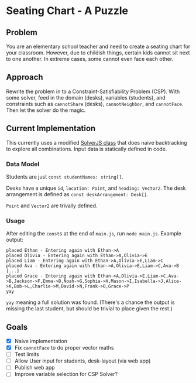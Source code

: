 # Seating Chart - A Puzzle

## Problem

You are an elementary school teacher and need to create a seating chart for your classroom. However, due to childish things, certain kids cannot sit next to one another. In extreme cases, some cannot even face each other.

## Approach

Rewrite the problem in to a Constraint-Satisfiability Problem (CSP). With some solver, feed in the domain (desks), variables (students), and constraints such as `cannotShare` (desks), `cannotNeighbor`, and `cannotFace`. Then let the solver do the magic.

## Current Implementation

This currently uses a modified [SolverJS class](https://github.com/johannesheesterman/SolverJS) that does naive backtracking to explore all combinations. Input data is statically defined in code.

### Data Model

Students are just `const studentNames: string[]`.

Desks have a unique `id`, `location: Point`, and `heading: Vector2`. The desk arrangement is defined as `const deskArrangement: Desk[]`.

`Point` and `Vector2` are trivally defined.

### Usage

After editing the `const`s at the end of `main.js`, run `node main.js`. Example output:
```log
placed Ethan - Entering again with Ethan->A
placed Olivia - Entering again with Ethan->A,Olivia->E
placed Liam - Entering again with Ethan->A,Olivia->E,Liam->C
placed Ava - Entering again with Ethan->A,Olivia->E,Liam->C,Ava->B
[...]
placed Grace - Entering again with Ethan->A,Olivia->E,Liam->C,Ava->B,Jackson->F,Emma->D,Noah->G,Sophia->H,Mason->I,Isabella->J,Alice->K,Bob->L,Charlie->M,David->N,Frank->O,Grace->P
yay
```
`yay` meaning a full solution was found. (There's a chance the output is missing the last student, but should be trivial to place given the rest.)

## Goals

- [x] Naive implementation
- [x] Fix `cannotFace` to do proper vector maths
- [ ] Test limits
- [ ] Allow User input for students, desk-layout (via web app)
- [ ] Publish web app
- [ ] Improve variable selection for CSP Solver?